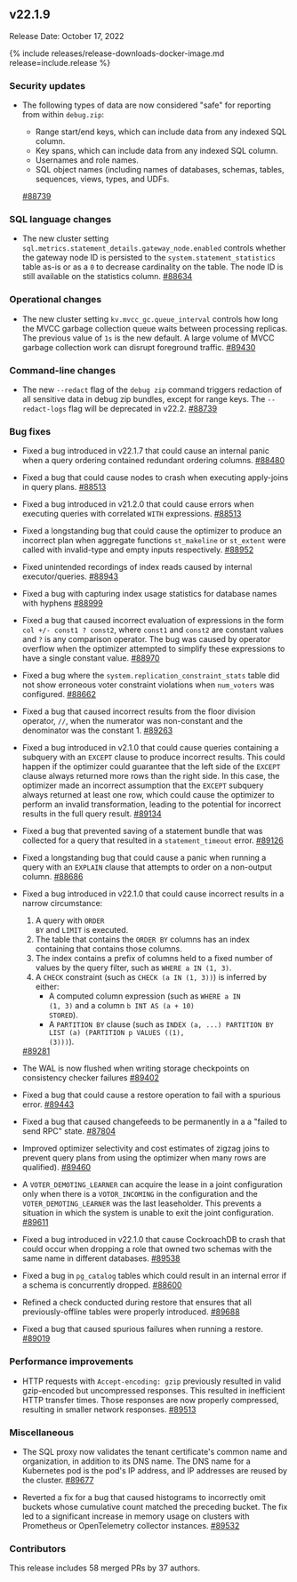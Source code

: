 ## v22.1.9

Release Date: October 17, 2022

{% include releases/release-downloads-docker-image.md release=include.release %}

<h3 id="v22-1-9-security-updates">Security updates</h3>

- The following types of data are now considered "safe" for reporting from within `debug.zip`:

    - Range start/end keys, which can include data from any indexed SQL column.
    - Key spans, which can include data from any indexed SQL column.
    - Usernames and role names.
    - SQL object names (including names of databases, schemas, tables, sequences, views, types, and UDFs.

    [#88739][#88739]

<h3 id="v22-1-9-sql-language-changes">SQL language changes</h3>

- The new cluster setting `sql.metrics.statement_details.gateway_node.enabled` controls whether the gateway node ID is persisted to the `system.statement_statistics` table as-is or as a `0` to decrease cardinality on the table. The node ID is still available on the statistics column. [#88634][#88634]

<h3 id="v22-1-9-operational-changes">Operational changes</h3>

- The new cluster setting `kv.mvcc_gc.queue_interval` controls how long the MVCC garbage collection queue waits between processing replicas. The previous value of `1s` is the new default. A large volume of MVCC garbage collection work can disrupt foreground traffic. [#89430][#89430]

<h3 id="v22-1-9-command-line-changes">Command-line changes</h3>

- The new `--redact` flag of the `debug zip` command triggers redaction of all sensitive data in debug zip bundles, except for range keys. The `--redact-logs` flag will be deprecated in v22.2. [#88739][#88739]

<h3 id="v22-1-9-bug-fixes">Bug fixes</h3>

- Fixed a bug introduced in v22.1.7 that could cause an internal panic when a query ordering contained redundant ordering columns. [#88480][#88480]
- Fixed a bug that could cause nodes to crash when executing apply-joins in query plans. [#88513][#88513]
- Fixed a bug introduced in v21.2.0 that could cause errors when executing queries with correlated `WITH` expressions. [#88513][#88513]
- Fixed a longstanding bug that could cause the optimizer to produce an incorrect plan when aggregate functions `st_makeline` or `st_extent` were called with invalid-type and empty inputs respectively. [#88952][#88952]
- Fixed unintended recordings of index reads caused by internal executor/queries. [#88943][#88943]
- Fixed a bug with capturing index usage statistics for database names with hyphens [#88999][#88999]
- Fixed a bug that caused incorrect evaluation of expressions in the form `col +/- const1 ? const2`, where `const1` and `const2` are constant values and `?` is any comparison operator. The bug was caused by operator overflow when the optimizer attempted to simplify these expressions to have a single constant value. [#88970][#88970]
- Fixed a bug where the `system.replication_constraint_stats` table did not show erroneous voter constraint violations when `num_voters` was configured. [#88662][#88662]
- Fixed a bug that caused incorrect results from the floor division operator, `//`, when the numerator was non-constant and the denominator was the constant 1. [#89263][#89263]
- Fixed a bug introduced in v2.1.0 that could cause queries containing a subquery with an `EXCEPT` clause to produce incorrect results. This could happen if the optimizer could guarantee that the left side of the `EXCEPT` clause always returned more rows than the right side. In this case, the optimizer made an incorrect assumption that the `EXCEPT` subquery always returned at least one row, which could cause the optimizer to perform an invalid transformation, leading to the potential for incorrect results in the full query result. [#89134][#89134]
- Fixed a bug that prevented saving of a statement bundle that was collected for a query that resulted in a `statement_timeout` error. [#89126][#89126]
- Fixed a longstanding bug that could cause a panic when running a query with an `EXPLAIN` clause that attempts to order on a non-output column. [#88686][#88686]
- Fixed a bug introduced in v22.1.0 that could cause incorrect results in a narrow circumstance:<ol><li>A query with <code>ORDER BY</code> and <code>LIMIT</code> is executed.</li><li>The table that contains the <code>ORDER BY</code> columns has an index containing that contains those columns.</li><li>The index contains a prefix of columns held to a fixed number of values by the query filter, such as <code>WHERE a IN (1, 3)</code>.</li><li>A <code>CHECK</code> constraint (such as <code>CHECK (a IN (1, 3))</code>) is inferred by either:<ul><li>A computed column expression (such as <code>WHERE a IN (1, 3)</code> and a column <code>b INT AS (a + 10) STORED</code>).</li><li>A <code>PARTITION BY</code> clause (such as <code>INDEX (a, ...) PARTITION BY LIST (a) (PARTITION p VALUES ((1), (3)))</code>).</li></ul></li></ol>[#89281][#89281]

- The WAL is now flushed when writing storage checkpoints on consistency checker failures [#89402][#89402]
- Fixed a bug that could cause a restore operation to fail with a spurious error. [#89443][#89443]
- Fixed a bug that caused changefeeds to be permanently in a a "failed to send RPC" state. [#87804][#87804]
- Improved optimizer selectivity and cost estimates of zigzag joins to prevent query plans from using the optimizer when many rows are qualified). [#89460][#89460]
- A `VOTER_DEMOTING_LEARNER` can acquire the lease in a joint configuration only when there is a `VOTOR_INCOMING` in the configuration and the `VOTER_DEMOTING_LEARNER` was the last leaseholder. This prevents a situation in which the system is unable to exit the joint configuration. [#89611][#89611]
- Fixed a bug introduced in v22.1.0 that cause CockroachDB to crash that could occur when dropping a role that owned two schemas with the same name in different databases. [#89538][#89538]
- Fixed a bug in `pg_catalog` tables which could result in an internal error if a schema is concurrently dropped. [#88600][#88600]
- Refined a check conducted during restore that ensures that all previously-offline tables were properly introduced. [#89688][#89688]
- Fixed a bug that caused spurious failures when running a restore. [#89019][#89019]

<h3 id="v22-1-9-performance-improvements">Performance improvements</h3>

- HTTP requests with `Accept-encoding: gzip` previously resulted in valid gzip-encoded but uncompressed responses. This resulted in inefficient HTTP transfer times. Those responses are now properly compressed, resulting in smaller network responses. [#89513][#89513]

<h3 id="v22-1-9-miscellaneous">Miscellaneous</h3>

- The SQL proxy now validates the tenant certificate's common name and organization, in addition to its DNS name. The DNS name for a Kubernetes pod is the pod's IP address, and IP addresses are reused by the cluster. [#89677][#89677]

- Reverted a fix for a bug that caused histograms to incorrectly omit buckets whose cumulative count matched the preceding bucket. The fix led to a significant increase in memory usage on clusters with Prometheus or OpenTelemetry collector instances. [#89532][#89532]

<h3 id="v22-1-9-contributors">Contributors</h3>

This release includes 58 merged PRs by 37 authors.

[#87804]: https://github.com/cockroachdb/cockroach/pull/87804
[#88480]: https://github.com/cockroachdb/cockroach/pull/88480
[#88488]: https://github.com/cockroachdb/cockroach/pull/88488
[#88513]: https://github.com/cockroachdb/cockroach/pull/88513
[#88600]: https://github.com/cockroachdb/cockroach/pull/88600
[#88634]: https://github.com/cockroachdb/cockroach/pull/88634
[#88662]: https://github.com/cockroachdb/cockroach/pull/88662
[#88686]: https://github.com/cockroachdb/cockroach/pull/88686
[#88739]: https://github.com/cockroachdb/cockroach/pull/88739
[#88759]: https://github.com/cockroachdb/cockroach/pull/88759
[#88943]: https://github.com/cockroachdb/cockroach/pull/88943
[#88952]: https://github.com/cockroachdb/cockroach/pull/88952
[#88970]: https://github.com/cockroachdb/cockroach/pull/88970
[#88999]: https://github.com/cockroachdb/cockroach/pull/88999
[#89126]: https://github.com/cockroachdb/cockroach/pull/89126
[#89134]: https://github.com/cockroachdb/cockroach/pull/89134
[#89194]: https://github.com/cockroachdb/cockroach/pull/89194
[#89263]: https://github.com/cockroachdb/cockroach/pull/89263
[#89281]: https://github.com/cockroachdb/cockroach/pull/89281
[#89402]: https://github.com/cockroachdb/cockroach/pull/89402
[#89430]: https://github.com/cockroachdb/cockroach/pull/89430
[#89443]: https://github.com/cockroachdb/cockroach/pull/89443
[#89460]: https://github.com/cockroachdb/cockroach/pull/89460
[#89513]: https://github.com/cockroachdb/cockroach/pull/89513
[#89532]: https://github.com/cockroachdb/cockroach/pull/89532
[#89538]: https://github.com/cockroachdb/cockroach/pull/89538
[#89596]: https://github.com/cockroachdb/cockroach/pull/89596
[#89611]: https://github.com/cockroachdb/cockroach/pull/89611
[#89677]: https://github.com/cockroachdb/cockroach/pull/89677
[#89688]: https://github.com/cockroachdb/cockroach/pull/89688
[#89019]: https://github.com/cockroachdb/cockroach/pull/89019
